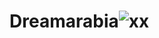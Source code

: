 # Dreamarabia![xx](https://github.com/tarekzoka/Dreamarabia/assets/65197356/de6306d2-7c53-4858-8dba-fd2b2b62de6e)
